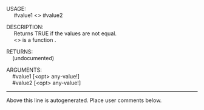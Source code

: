USAGE:  
&nbsp;&nbsp;&nbsp;&nbsp;&nbsp;#value1&nbsp;&lt;&gt;&nbsp;#value2  
  
DESCRIPTION:  
&nbsp;&nbsp;&nbsp;&nbsp;&nbsp;Returns&nbsp;TRUE&nbsp;if&nbsp;the&nbsp;values&nbsp;are&nbsp;not&nbsp;equal.  
&nbsp;&nbsp;&nbsp;&nbsp;&nbsp;&lt;&gt;&nbsp;is&nbsp;a&nbsp;function&nbsp;.  
  
RETURNS:  
&nbsp;&nbsp;&nbsp;&nbsp;(undocumented)  
  
ARGUMENTS:  
&nbsp;&nbsp;&nbsp;&nbsp;#value1&nbsp;[&lt;opt&gt;&nbsp;any-value!]  
&nbsp;&nbsp;&nbsp;&nbsp;#value2&nbsp;[&lt;opt&gt;&nbsp;any-value!]  
___
Above this line is autogenerated. Place user comments below.